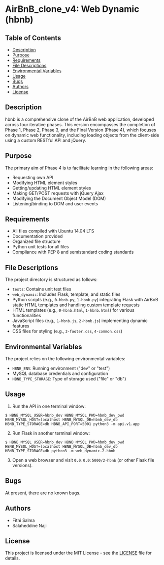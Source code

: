 # AirBnB_clone_v4: Web Dynamic (hbnb)

## Table of Contents

- [Description](#description)
- [Purpose](#purpose)
- [Requirements](#requirements)
- [File Descriptions](#file-descriptions)
- [Environmental Variables](#environmental-variables)
- [Usage](#usage)
- [Bugs](#bugs)
- [Authors](#authors)
- [License](#license)

## Description

hbnb is a comprehensive clone of the AirBnB web application, developed across four iterative phases. This version encompasses the completion of Phase 1, Phase 2, Phase 3, and the Final Version (Phase 4), which focuses on dynamic web functionality, including loading objects from the client-side using a custom RESTful API and jQuery.

## Purpose

The primary aim of Phase 4 is to facilitate learning in the following areas:

- Requesting own API
- Modifying HTML element styles
- Getting/updating HTML element styles
- Making GET/POST requests with jQuery Ajax
- Modifying the Document Object Model (DOM)
- Listening/binding to DOM and user events

## Requirements

- All files compiled with Ubuntu 14.04 LTS
- Documentation provided
- Organized file structure
- Python unit tests for all files
- Compliance with PEP 8 and semistandard coding standards

## File Descriptions

The project directory is structured as follows:

- `tests`: Contains unit test files
- `web_dynamic`: Includes Flask, template, and static files
- Python scripts (e.g., `0-hbnb.py`, `1-hbnb.py`) integrating Flask with AirBnB static HTML templates and handling custom template requests
- HTML templates (e.g., `0-hbnb.html`, `1-hbnb.html`) for various functionalities
- JavaScript files (e.g., `1-hbnb.js`, `2-hbnb.js`) implementing dynamic features
- CSS files for styling (e.g., `3-footer.css`, `4-common.css`)

## Environmental Variables

The project relies on the following environmental variables:

- `HBNB_ENV`: Running environment ("dev" or "test")
- MySQL database credentials and configuration
- `HBNB_TYPE_STORAGE`: Type of storage used ("file" or "db")

## Usage

1. Run the API in one terminal window:

```
$ HBNB_MYSQL_USER=hbnb_dev HBNB_MYSQL_PWD=hbnb_dev_pwd HBNB_MYSQL_HOST=localhost HBNB_MYSQL_DB=hbnb_dev_db HBNB_TYPE_STORAGE=db HBNB_API_PORT=5001 python3 -m api.v1.app
```

2. Run Flask in another terminal window:

```
$ HBNB_MYSQL_USER=hbnb_dev HBNB_MYSQL_PWD=hbnb_dev_pwd HBNB_MYSQL_HOST=localhost HBNB_MYSQL_DB=hbnb_dev_db HBNB_TYPE_STORAGE=db python3 -m web_dynamic.2-hbnb
```

3. Open a web browser and visit `0.0.0.0:5000/2-hbnb` (or other Flask file versions).

## Bugs

At present, there are no known bugs.

## Authors

- Fithi Salma
- Salaheddine Naji

## License

This project is licensed under the MIT License - see the [LICENSE](LICENSE) file for details.
